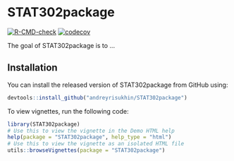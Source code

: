 
# STAT302package

<!-- badges: start -->
[![R-CMD-check](https://github.com/andreyrisukhin/STAT302package/workflows/R-CMD-check/badge.svg)](https://github.com/andreyrisukhin/STAT302package/actions)
[![codecov](https://codecov.io/gh/andreyrisukhin/STAT302package/branch/master/graph/badge.svg?token=7LWGI0BSK9)](https://codecov.io/gh/andreyrisukhin/STAT302package)
<!-- badges: end -->

The goal of STAT302package is to ...

## Installation

You can install the released version of STAT302package from GitHub using:

``` r
devtools::install_github("andreyrisukhin/STAT302package")
```

To view vignettes, run the following code:

``` r
library(STAT302package)
# Use this to view the vignette in the Demo HTML help
help(package = "STAT302package", help_type = "html")
# Use this to view the vignette as an isolated HTML file
utils::browseVignettes(package = "STAT302package")
```
